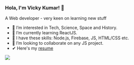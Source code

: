 ### Hola, I'm Vicky Kumar! 👋

   A Web developer - very keen on learning new stuff


- 👀 I’m interested in Tech, Science, Space and History.
- 🌱 I’m currently learning ReactJS.
- 🙌 I have these skills: Node.js, Firebase, JS, HTML/CSS etc.
- 💞️ I’m looking to collaborate on any JS project.
- ✔ Here's my [resume](https://github.com/vickykr78/vickykr78/files/8652574/resume.pdf)


<img src="https://github-readme-stats.vercel.app/api?username=vickykr78&&show_icons=true&title_color=ffffff&icon_color=bb2acf&text_color=daf7dc&bg_color=151515">

